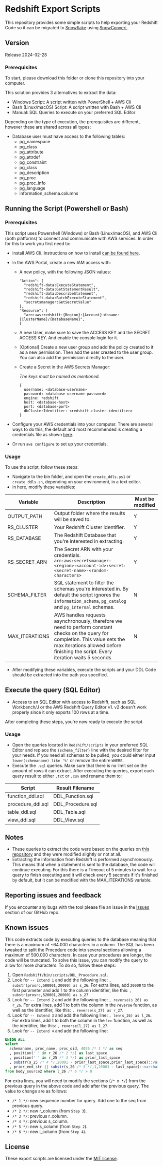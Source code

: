 # Redshift Export Scripts

This repository provides some simple scripts to help exporting your Redshift Code so it can be migrated to [Snowflake](https://www.snowflake.com/) using [SnowConvert](https://docs.snowconvert.com/sc).

## Version

Release 2024-02-28

### Prerequisites

To start, please download this folder or clone this repository into your computer.

This solution provides 3 alternatives to extract the data:

- Windows Script: A script written with PowerShell + AWS Cli
- Bash (Linux/macOS) Script: A script written with Bash + AWS Cli
- Manual: SQL Queries to execute on your preferred SQL Editor

Depending on the type of execution, the prerequisites are different, however these are shared across all types:

- Database user must have access to the following tables:
  - pg_namespace
  - pg_class
  - pg_attribute
  - pg_attrdef
  - pg_constraint
  - pg_class
  - pg_description
  - pg_proc
  - pg_proc_info
  - pg_language
  - information_schema.columns

## Running the Script (Powershell or Bash)

### Prerequisites

This script uses Powershell (Windows) or Bash (Linux/macOS), and AWS Cli (both platforms) to connect and communicate with AWS services. In order for this to work you first need to:

- Install AWS Cli. Instructions on how to install [can be found here](https://docs.aws.amazon.com/cli/latest/userguide/getting-started-install.html).
- In the AWS Portal, create a new IAM access with:

  - A new policy, with the following JSON values:
    ```
    "Action": [
      "redshift-data:ExecuteStatement",
      "redshift-data:GetStatementResult",
      "redshift-data:DescribeStatement",
      "redshift-data:BatchExecuteStatement",
      "secretsmanager:GetSecretValue"
    ],
    "Resource": [
      "arn:aws:redshift:{Region}:{Account}:dbname:{ClusterName}/{DatabaseName}",
    ]
    ```
  - A new User, make sure to save the ACCESS KEY and the SECRET ACCESS KEY. And enable the console login for it.
  - [Optional] Create a new user group and add the policy created to it as a new permission. Then add the user created to the user group.
    You can also add the permission directly to the user.
  - Create a Secret in the AWS Secrets Manager:

    _The keys must be named as mentioned._

    ```
    {
      username: <database-username>
      password: <database-username-password>
      engine: redshift
      host: <database-host>
      port: <database-port>
      dbClusterIdentifier: <redshift-cluster-identifier>
    }
    ```

- Configure your AWS credentials into your computer. There are several ways to do this, the default and most recommended is creating a credentials file as shown [here](https://docs.aws.amazon.com/sdk-for-java/v1/developer-guide/setup-credentials.html).
- Or run `aws configure` to set up your credentials.

### Usage

To use the script, follow these steps:

- Navigate to the bin folder, and open the `create_ddls.ps1` or `create_ddls.sh`, depending on your environment, in a text editor.
- In here, modify these variables:

| Variable       | Description                                                                                                                                                                                                             | Must be modified |
| -------------- | ----------------------------------------------------------------------------------------------------------------------------------------------------------------------------------------------------------------------- | ---------------- |
| OUTPUT_PATH    | Output folder where the results will be saved to.                                                                                                                                                                       | Y                |
| RS_CLUSTER     | Your Redshift Cluster identifier.                                                                                                                                                                                       | Y                |
| RS_DATABASE    | The Redshift Database that you're interested in extracting.                                                                                                                                                             | Y                |
| RS_SECRET_ARN  | The Secret ARN with your credentials. `arn:aws:secretsmanager:<region>:<account-id>:secret:<secret-name>-<random-characters>`                                                                                           | Y                |
| SCHEMA_FILTER  | SQL statement to filter the schemas you're interested in. By default the script ignores the `information_schema`, `pg_catalog` and `pg_internal` schemas.                                                               | N                |
| MAX_ITERATIONS | AWS handles requests asynchronously, therefore we need to perform constant checks on the query for completion. This value sets the max iterations allowed before finishing the script. Every iteration waits 5 seconds. | N                |

- After modifying these variables, execute the scripts and your DDL Code should be extracted into the path you specified.

## Execute the query (SQL Editor)

- Access to an SQL Editor with access to Redshift, such as SQL Workbench/J or the AWS Redshift Query Editor v1. v2 doesn't work properly since it only exports 100 rows at a time.

After completing these steps, you're now ready to execute the script.

### Usage

- Open the queries located in `Redshift/scripts` in your preferred SQL Editor and replace the `{schema_filter}` line with the desired filter for your needs. If you need all schemas to be pulled, you could either input `lower(schemaname) like '%'` or remove the entire `WHERE`.
- Execute the `.sql` queries. Make sure that there is no limit set on the amount of rows it can extract. After executing the queries, export each query result to either `.txt` or `.csv` and rename them to:

| Script            | Result Filename   |
| ----------------- | ----------------- |
| function_ddl.sql  | DDL_Function.sql  |
| procedure_ddl.sql | DDL_Procedure.sql |
| table_ddl.sql     | DDL_Table.sql     |
| view_ddl.sql      | DDL_View.sql      |

## Notes

- These queries to extract the code were based on the queries on [this repository](https://github.com/awslabs/amazon-redshift-utils/tree/master/src/AdminViews) and they were modified slightly or not at all.
- Extracting the information from Redshift is performed asynchronously. This means that when a statement is sent to the database, the code will continue executing. For this there is a Timeout of 5 minutes to wait for a query to finish executing and it will check every 5 seconds if it's finished by default, but it can be modified with the MAX_ITERATIONS variable.

## Reporting issues and feedback

If you encounter any bugs with the tool please file an issue in the
[Issues](https://github.com/Snowflake-Labs/SC.DDLExportScripts/issues) section of our GitHub repo.

## Known issues

This code extracts code by executing queries to the database meaning that there is a maximum of ~64.000 characters in a column. The SQL has been tweaked to split the Procedure code into several sections allowing a maximum of 500.000 characters. In case your procedures are longer, the code will be truncated. To solve this issue, you can modify the query to allow for more characters. To do so, follow these steps:

1. Open `Redshift/bin/scripts/DDL_Procedure.sql`.
2. Look for `-- Extend 1` and add the following line: `, substr(prosrc,500001,20000) as s_26`. For extra lines, add `20000` to the first parameter and add 1 to the column identifier, like this: `, substr(prosrc,520001,20000) as s_27`
3. Look for `-- Extend 2` and add the following line: `, reverse(s_26) as r_26`. For extra lines, add 1 to both the column in the `reverse` function, as well as the identifier, like this: `, reverse(s_27) as r_27`.
4. Look for `-- Extend 3` and add the following line: `, len(s_26) as l_26`. For extra lines, add 1 to both the column in the `len` function, as well as the identifier, like this: `, reverse(l_27) as l_27`.
5. Look for `-- Extend 4` and add the following line:

```sql
UNION ALL
select
  schemaname, proc_name, proc_oid, 4026 /* 1 */ as seq
  , position(' ' in r_26 /* 2 */) as last_space
  , position(' ' in r_25 /* 3 */) as prior_last_space
  , substr(s_25 /* 4 */,20001 - prior_last_space,prior_last_space)::varchar(64000) as prior_end_str
  , prior_end_str || substr(s_26 /* 5 */,1,20001 - last_space)::varchar(64000) as ddl
from body_source2 where l_26 /* 6 */ > 0
```

For extra lines, you will need to modify the sections (`/* n */`) from the previous query in the above code and add after the previous query. The value to change are as follows:

- `/* 1 */`: new sequence number for query. Add one to the seq from previous query.
- `/* 2 */`: new r_column (from `Step 3`).
- `/* 3 */`: previous r_column.
- `/* 4 */`: previous s_column.
- `/* 5 */`: new s_column (from `Step 2`).
- `/* 6 */`: new l_column (from `Step 4`).

## License

These export scripts are licensed under the [MIT license](https://github.com/Snowflake-Labs/SC.DDLExportScripts/blob/main/Redshift/License.txt).
